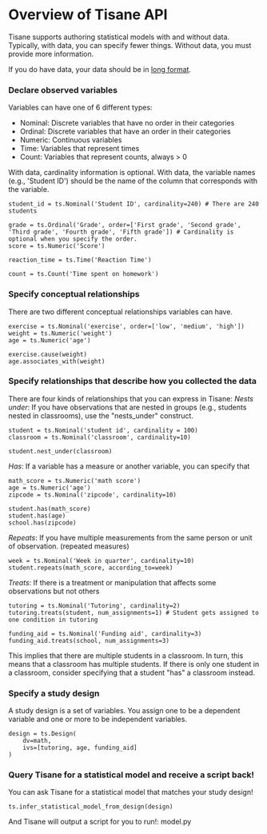 # Overview of Tisane API

Tisane supports authoring statistical models with and without data. Typically, with data, you can specify fewer things. Without data, you must provide more information.

If you do have data, your data should be in [long format](https://www.theanalysisfactor.com/wide-and-long-data/). 

### Declare observed variables
Variables can have one of 6 different types:
- Nominal: Discrete variables that have no order in their categories
- Ordinal: Discrete variables that have an order in their categories
- Numeric: Continuous variables
- Time: Variables that represent times
- Count: Variables that represent counts, always > 0

With data, cardinality information is optional.
With data, the variable names (e.g., 'Student ID') should be the name of the column that corresponds with the variable.
```
student_id = ts.Nominal('Student ID', cardinality=240) # There are 240 students

grade = ts.Ordinal('Grade', order=['First grade', 'Second grade', 'Third grade', 'Fourth grade', 'Fifth grade']) # Cardinality is optional when you specify the order.
score = ts.Numeric('Score') 

reaction_time = ts.Time('Reaction Time')

count = ts.Count('Time spent on homework')
```

### Specify conceptual relationships
There are two different conceptual relationships variables can have. 
```
exercise = ts.Nominal('exercise', order=['low', 'medium', 'high'])
weight = ts.Numeric('weight')
age = ts.Numeric('age')

exercise.cause(weight)
age.associates_with(weight)
```

### Specify relationships that describe how you collected the data

There are four kinds of relationships that you can express in Tisane: 
_Nests under_: If you have observations that are nested in groups (e.g., students nested in classrooms), use the "nests_under" construct. 
```
student = ts.Nominal('student id', cardinality = 100)
classroom = ts.Nominal('classroom', cardinality=10)

student.nest_under(classroom)
```

_Has_: If a variable has a measure or another variable, you can specify that
```
math_score = ts.Numeric('math score')
age = ts.Numeric('age')
zipcode = ts.Nominal('zipcode', cardinality=10)

student.has(math_score)
student.has(age)
school.has(zipcode)
```

_Repeats_: If you have multiple measurements from the same person or unit of observation.  (repeated measures)
```
week = ts.Nominal('Week in quarter', cardinality=10)
student.repeats(math_score, according_to=week)
```

_Treats_: If there is a treatment or manipulation that affects some observations but not others
```
tutoring = ts.Nominal('Tutoring', cardinality=2)
tutoring.treats(student, num_assignments=1) # Student gets assigned to one condition in tutoring 

funding_aid = ts.Nominal('Funding aid', cardinality=3)
funding_aid.treats(school, num_assignments=3)
```

This implies that there are multiple students in a classroom. In turn, this means that a classroom has multiple students. If there is only one student in a classroom, consider specifying that a student "has" a classroom instead. 

### Specify a study design

A study design is a set of variables. You assign one to be a dependent variable and one or more to be independent variables. 
```
design = ts.Design(
    dv=math,
    ivs=[tutoring, age, funding_aid]
)
```
### Query Tisane for a statistical model and receive a script back!
You can ask Tisane for a statistical model that matches your study design!
```
ts.infer_statistical_model_from_design(design)
```
And Tisane will output a script for you to run!: model.py